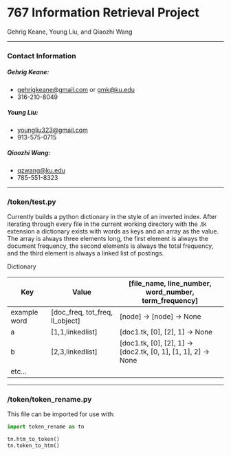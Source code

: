 # 767 Information Retrieval Project
Gehrig Keane, Young Liu, and Qiaozhi Wang

----------

### Contact Information
##### Gehrig Keane:
* gehrigkeane@gmail.com or gmk@ku.edu
* 316-210-8049

##### Young Liu:
* youngliu323@gmail.com
* 913-575-0715

##### Qiaozhi Wang:
* qzwang@ku.edu
* 785-551-8323

----------

### /token/test.py 
Currently builds a python dictionary in the style of an inverted index. After iterating through every file in the current working directory with the .tk extension a dictionary exists with words as keys and an array as the value. The array is always three elements long, the first element is always the document frequency, the second elements is always the total frequency, and the third element is always a linked list of postings. 

Dictionary 

| Key     | Value | [file_name, line_number, word_number, term_frequency]  |
| ------- | ------- | ------- |
| example word | [doc_freq, tot_freq, ll_object] | [node] -> [node] -> None |
| a       | [1,1,linkedlist] | [doc1.tk, [0], [2], 1] -> None |
| b       | [2,3,linkedlist] | [doc1.tk, [0], [2], 1] -> [doc2.tk, [0, 1], [1, 1], 2] -> None |
| etc... | | |

----------

### /token/token_rename.py 
This file can be imported for use with:

```python
import token_rename as tn

tn.htm_to_token()
tn.token_to_htm()
```

